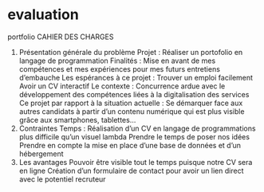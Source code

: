 # evaluation
portfolio
CAHIER DES CHARGES
1.	Présentation générale du problème
Projet : 
Réaliser un portofolio en langage de programmation 
Finalités : 
Mise en avant de mes compétences et mes expériences pour mes futurs entretiens d’embauche
Les espérances à ce projet : 
Trouver un emploi facilement 
Avoir un CV interactif 
Le contexte : 
Concurrence ardue avec le développement des compétences liées à la digitalisation des services 
Ce projet par rapport à la situation actuelle : 
Se démarquer face aux autres candidats à partir d’un contenu numérique qui est plus visible grâce aux smartphones, tablettes…
2.	Contraintes
Temps : 
Réalisation d’un CV en langage de programmations plus difficile qu’un visuel lambda 
Prendre le temps de poser nos idées 
Prendre en compte la mise en place d’une base de données et d’un hébergement 
3.	Les avantages 
Pouvoir être visible tout le temps puisque notre CV sera en ligne 
Création d’un formulaire de contact pour avoir un lien direct avec le potentiel recruteur 
